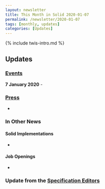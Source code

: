 ```yaml
---
layout: newsletter
title: This Month in Solid 2020-01-07
permalink: /newsletter/2020-01-07
tags: [monthly, updates]
categories: [Updates]
---
```

{% include twis-intro.md %}

## Updates

### [Events](https://solidproject.org/events)

**7 January 2020** - 
  
### [Press](https://solidproject.org/press)

* 

### In Other News

#### Solid Implementations

* 

#### Job Openings
* 

### Update from the [Specification Editors](https://github.com/solid/process/blob/master/editors.md)
